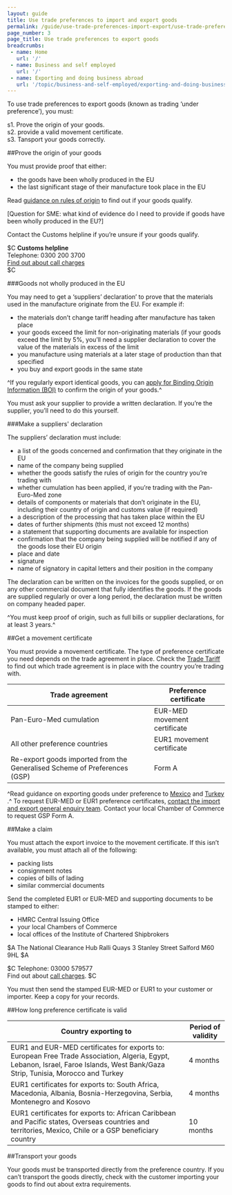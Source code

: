 ```yaml
---
layout: guide
title: Use trade preferences to import and export goods
permalink: /guide/use-trade-preferences-import-export/use-trade-preferences-export-goods.html
page_number: 3
page_title: Use trade preferences to export goods
breadcrumbs:
 - name: Home
   url: '/'
 - name: Business and self employed
   url: '/'
 - name: Exporting and doing business abroad
   url: '/topic/business-and-self-employed/exporting-and-doing-business-abroad.html'   
---
```


To use trade preferences to export goods (known as trading ‘under preference’), you must:

s1. Prove the origin of your goods.   
s2. provide a valid movement certificate.  
s3. Tansport your goods correctly.   


##Prove the origin of your goods

You must provide proof that either:

- the goods have been wholly produced in the EU 
- the last significant stage of their manufacture took place in the EU

Read [guidance on rules of origin](https://www.gov.uk/government/publications/notice-828-tariff-preferences-rules-of-origin-for-various-countries/notice-828-tariff-preferences-rules-of-origin-for-various-countries#origin-conditions) to find out if your goods qualify. 

[Question for SME: what kind of evidence do I need to provide if goods have been wholly produced in the EU?]

Contact the Customs helpline if you’re unsure if your goods qualify. 

$C
**Customs helpline**   
Telephone: 0300 200 3700   
[Find out about call charges](/call-charges)   
$C


###Goods not wholly produced in the EU 

You may need to get a ‘suppliers’ declaration’ to prove that the materials used in the manufacture originate from the EU. For example if:

- the materials don’t change tariff heading after manufacture has taken place
- your goods exceed the limit for non-originating materials (if your goods exceed the limit by 5%, you’ll need a supplier declaration to cover the value of the materials in excess of the limit
- you manufacture using materials at a later stage of production than that specified
- you buy and export goods in the same state

^If you regularly export identical goods, you can [apply for Binding Origin Information (BOI)](/link) to confirm the origin of your goods.^

You must ask your supplier to provide a written declaration. If you’re the supplier, you’ll need to do this yourself. 

###Make a suppliers' declaration

The suppliers’ declaration must include:

- a list of the goods concerned and confirmation that they originate in the EU
- name of the company being supplied
- whether the goods satisfy the rules of origin for the country you’re trading with
- whether cumulation has been applied, if you’re trading with the Pan-Euro-Med zone
- details of components or materials that don’t originate in the EU, including their country of origin and customs value (if required)
- a description of the processing that has taken place within the EU
- dates of further shipments (this must not exceed 12 months) 
- a statement that supporting documents are available for inspection
- confirmation that the company being supplied will be notified if any of the goods lose their EU origin
- place and date
- signature
- name of signatory in capital letters and their position in the company

The declaration can be written on the invoices for the goods supplied, or on any other commercial document that fully identifies the goods. If the goods are supplied regularly or over a long period, the declaration must be written on company headed paper.

^You must keep proof of origin, such as full bills or supplier declarations, for at least 3 years.^

##Get a movement certificate

You must provide a movement certificate. The type of preference certificate you need depends on the trade agreement in place. Check the [Trade Tariff](/link) to find out which trade agreement is in place with the country you’re trading with. 

Trade agreement | Preference certificate
-|-
Pan-Euro-Med cumulation | EUR-MED movement certificate
All other preference countries | EUR1 movement certificate
Re-export goods imported from the Generalised Scheme of Preferences (GSP) | Form A 
^Read guidance on exporting goods under preference to [Mexico](https://www.gov.uk/government/publications/notice-832-tariff-preferences-rules-of-origin-for-mexico/notice-832-tariff-preferences-rules-of-origin-for-mexico) and [Turkey](https://www.gov.uk/government/publications/notice-812-european-community-preferences-trade-with-turkey) .^
To request EUR-MED or EUR1 preference certificates, [contact the import and export general enquiry team](https://www.gov.uk/government/organisations/hm-revenue-customs/contact/customs-international-trade-and-excise-enquiries). Contact your local Chamber of Commerce to request GSP Form A.

##Make a claim

You must attach the export invoice to the movement certificate. If this isn’t available, you must attach all of the following:

- packing lists
- consignment notes
- copies of bills of lading
- similar commercial documents

Send the completed EUR1 or EUR-MED and supporting documents to be stamped to either:

- HMRC Central Issuing Office
- your local Chambers of Commerce
- local offices of the Institute of Chartered Shipbrokers

$A
The National Clearance Hub
Ralli Quays
3 Stanley Street
Salford
M60 9HL
$A

$C
Telephone: 03000 579577   
Find out about [call charges](/call-charges).
$C

You must then send the stamped EUR-MED or EUR1 to your customer or importer. Keep a copy for your records.

##How long preference certificate is valid

Country exporting to | Period of validity
-|-
EUR1 and EUR-MED certificates for exports to: European Free Trade Association, Algeria, Egypt, Lebanon, Israel, Faroe Islands, West Bank/Gaza Strip, Tunisia, Morocco and Turkey | 4 months
EUR1 certificates for exports to: South Africa, Macedonia, Albania, Bosnia-Herzegovina, Serbia, Montenegro and Kosovo | 4 months
EUR1 certificates for exports to: African Caribbean and Pacific states, Overseas countries and territories, Mexico, Chile or a GSP beneficiary country | 10 months

##Transport your goods

Your goods must be transported directly from the preference country. If you can’t transport the goods directly, check with the customer importing your goods to find out about extra requirements. 

